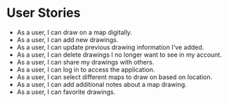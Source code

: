 # User Stories

* As a user, I can draw on a map digitally.
* As a user, I can add new drawings.
* As a user, I can update previous drawing information I've added.
* As a user, I can delete drawings I no longer want to see in my account.
* As a user, I can share my drawings with others.
* As a user, I can log in to access the application.
* As a user, I can select different maps to draw on based on location.
* As a user, I can add additional notes about a map drawing.
* As a user, I can favorite drawings.
